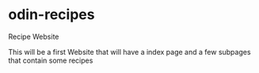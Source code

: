 # odin-recipes
Recipe Website

This will be a first Website that will have a index page and a few subpages that contain some recipes